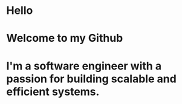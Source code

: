 # Hello
# Welcome to my Github
# I'm a software engineer with a passion for building scalable and efficient systems.